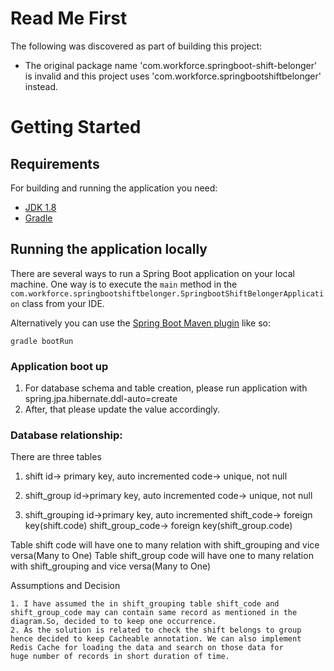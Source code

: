 # Read Me First
The following was discovered as part of building this project:

* The original package name 'com.workforce.springboot-shift-belonger' is invalid and this project uses 'com.workforce.springbootshiftbelonger' instead.

# Getting Started


## Requirements

For building and running the application you need:

- [JDK 1.8](http://www.oracle.com/technetwork/java/javase/downloads/jdk8-downloads-2133151.html)
- [Gradle](https://gradle.org/)

## Running the application locally

There are several ways to run a Spring Boot application on your local machine. One way is to execute the `main` method in the `com.workforce.springbootshiftbelonger.SpringbootShiftBelongerApplication` class from your IDE.

Alternatively you can use the [Spring Boot Maven plugin](https://docs.spring.io/spring-boot/docs/current/reference/html/build-tool-plugins-maven-plugin.html) like so:

```shell
gradle bootRun
```


### Application boot up
1. For database schema and table creation, please run application with 
	spring.jpa.hibernate.ddl-auto=create
2. After, that please update the value accordingly. 



### Database relationship:
 There are three tables
 1. shift 
 	id-> primary key, auto incremented
 	code-> unique, not null

2. shift_group 
	id->primary key, auto incremented
	code-> unique, not null

3. shift_grouping
	id->primary key, auto incremented
	shift_code-> foreign key(shift.code)
	shift_group_code-> foreign key(shift_group.code)

Table shift code will have one to many relation with shift_grouping and vice versa(Many to One)
Table shift_group code will have one to many relation with shift_grouping and vice versa(Many to One)

Assumptions and Decision

	1. I have assumed the in shift_grouping table shift_code and shift_group_code may can contain same record as mentioned in the diagram.So, decided to to keep one occurrence.
	2. As the solution is related to check the shift belongs to group hence decided to keep Cacheable annotation. We can also implement Redis Cache for loading the data and search on those data for 
	huge number of records in short duration of time.
	 
	
	 

	


